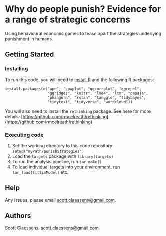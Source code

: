# Why do people punish? Evidence for a range of strategic concerns

Using behavioural economic games to tease apart the strategies underlying punishment in humans.

## Getting Started

### Installing

To run this code, you will need to [install R](https://www.r-project.org/) and the following R packages:

```
install.packages(c("ape", "cowplot", "ggcorrplot", "ggrepel", 
                   "ggridges", "knitr", "lme4", "ltm", "papaja", 
				   "phangorn", "rstan", "tanggle", "tidybayes", 
				   "tidytext", "tidyverse", "wordcloud"))
```

You will also need to install the `rethinking` package. See here for more details: [https://github.com/rmcelreath/rethinking](https://github.com/rmcelreath/rethinking)

### Executing code

1. Set the working directory to this code repository `setwd("myPath/punishStrategies")`
2. Load the `targets` package with `library(targets)`
3. To run the analysis pipeline, run `tar_make()`
4. To load individual targets into your environment, run `tar_load(fitSimModel)` etc.

## Help

Any issues, please email scott.claessens@gmail.com.

## Authors

Scott Claessens, scott.claessens@gmail.com
